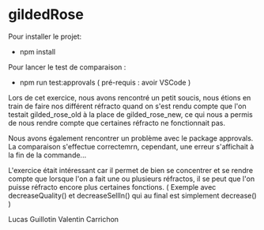 # gildedRose

Pour installer le projet:
- npm install

Pour lancer le test de comparaison : 
- npm run test:approvals ( pré-requis : avoir VSCode )


Lors de cet exercice, nous avons rencontré un petit soucis, nous étions en train de faire nos différent réfracto quand on s'est rendu compte que l'on testait gilded_rose_old à la place de gilded_rose_new, ce qui nous a permis de nous rendre compte que certaines réfracto ne fonctionnait pas.

Nous avons également rencontrer un problème avec le package approvals. La comparaison s'effectue correctemrn, cependant, une erreur s'affichait à la fin de la commande...

L'exercice était intéressant car il permet de bien se concentrer et se rendre compte que lorsque l'on a fait une ou plusieurs réfractos, il se peut que l'on puisse réfracto encore plus certaines fonctions. ( Exemple avec decreaseQuality() et decreaseSellIn() qui au final est simplement decrease() )


Lucas Guillotin
Valentin Carrichon
